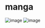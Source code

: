 # manga

![image](manage_img/8602-12701_jpg.png)
![image](https://github.com/zouyfshao/manga/tree/master/manga_img/8602-12701_jpg.png)
